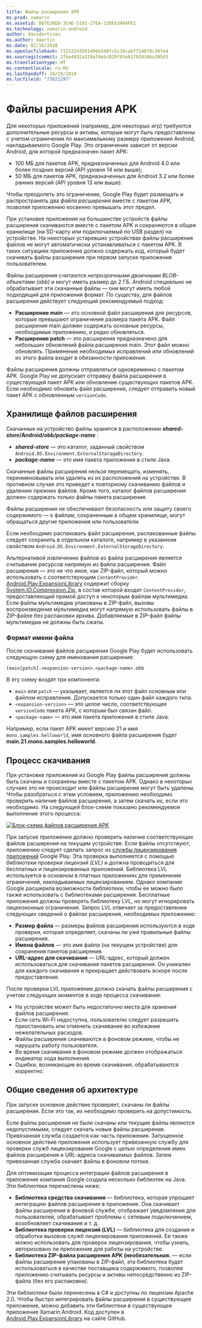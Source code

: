 ```yaml
---
title: Файлы расширения APK
ms.prod: xamarin
ms.assetid: DB7E38E8-3C4E-5191-27EA-22DE63044FE2
ms.technology: xamarin-android
author: davidortinau
ms.author: daortin
ms.date: 02/16/2018
ms.openlocfilehash: 712322435614966348fc5c10cabf724870c307e4
ms.sourcegitcommit: 2fbe4932a319af4ebc829f65eb1fb1816ba305d3
ms.translationtype: HT
ms.contentlocale: ru-RU
ms.lasthandoff: 10/29/2019
ms.locfileid: "73021297"
---
```

# <a name="apk-expansion-files"></a>Файлы расширения APK

Для некоторых приложений (например, для некоторых игр) требуются дополнительные ресурсы и активы, которые могут быть предоставлены с учетом ограничения по максимальному размеру приложения Android, накладываемого Google Play. Это ограничение зависит от версии Android, для которой предназначен пакет APK:

- 100 МБ для пакетов APK, предназначенных для Android 4.0 или более поздних версий (API уровня 14 или выше);
- 50 МБ для пакетов APK, предназначенных для Android 3.2 или более ранних версий (API уровня 13 или выше).

Чтобы преодолеть это ограничение, Google Play будет размещать и распространять два *файла расширения* вместе с пакетом APK, позволяя приложению косвенно превышать этот предел. 

При установке приложения на большинстве устройств файлы расширения скачиваются вместе с пакетом APK и сохраняются в общее хранилище (на SD-карту или подключаемый по USB раздел) на устройстве. На некоторых устаревших устройствах файлы расширения файлов не могут автоматически устанавливаться с пакетом APK. В таких ситуациях приложение должно содержать код, который будет скачивать файлы расширения при первом запуске приложения пользователем.

Файлы расширения считаются *непрозрачными двоичными BLOB-объектами (obb)* и могут иметь размер до 2 ГБ. Android специально не обрабатывает эти скачанные файлы — они могут иметь любой подходящий для приложения формат. По существу, для файлов расширения действует следующий рекомендуемый подход:

- **Расширение main** — это основной файл расширения для ресурсов, которые превышают ограничение размера пакета APK. Файл расширения main должен содержать основные ресурсы, необходимые приложению, и редко обновляться.
- **Расширение patch** — это расширение предназначено для небольших обновлений файла расширения main. Этот файл можно обновлять. Применение необходимых исправлений или обновлений из этого файла входит в обязанности приложения.

Файлы расширения должны отправляться одновременно с пакетом APK.
Google Play не допускает отправку файла расширения в существующей пакет APK или обновление существующих пакетов APK. Если необходимо обновить файл расширения, следует отправить новый пакет APK с обновленным `versionCode`.

## <a name="expansion-file-storage"></a>Хранилище файлов расширения

Скачанные на устройство файлы хранятся в расположении **_shared-store_/Android/obb/_package-name_** :

- **_shared-store_** — это каталог, заданный свойством `Android.OS.Environment.ExternalStorageDirectory`.
- **_package-name_** — это имя пакета приложения в стиле Java.

Скачанные файлы расширения нельзя перемещать, изменять, переименовывать или удалять из их расположений на устройстве. В противном случае это приведет к повторному скачиванию файлов и удалению прежних файлов. Кроме того, каталог файлов расширения должен содержать только файлы пакета расширения.

Файлы расширения не обеспечивают безопасность или защиту своего содержимого — к файлам, сохраненным в общем хранилище, могут обращаться другие приложения или пользователи.

Если необходимо распаковать файл расширения, распакованные файлы следует сохранить в отдельном каталоге, например в указанном свойством `Android.OS.Environment.ExternalStorageDirectory`.

Альтернативой извлечению файлов из файла расширения является считывание ресурсов напрямую из файла расширения. Файл расширения — это не что иное, как ZIP-файл, который можно использовать с соответствующим `ContentProvider`. [Android.Play.ExpansionLibrary](https://github.com/mattleibow/Android.Play.ExpansionLibrary) содержит сборку [System.IO.Compression.Zip](https://github.com/mattleibow/Android.Play.ExpansionLibrary/tree/master/System.IO.Compression.Zip), в состав которой входит `ContentProvider`, предоставляющий прямой доступ к некоторым файлам мультимедиа. Если файлы мультимедиа упакованы в ZIP-файл, вызовы воспроизведения мультимедиа могут напрямую использовать файлы в ZIP-файле без распаковки архива. Добавляемые в ZIP-файл файлы мультимедиа не должны быть сжаты. 

### <a name="filename-format"></a>Формат имени файла

После скачивания файлов расширения Google Play будет использовать следующую схему для именования расширения:

```
[main|patch].<expansion-version>.<package-name>.obb
```

В эту схему входят три компонента:

- `main` или `patch` — указывает, является ли этот файл основным или файлом исправления. Допускается только один файл каждого типа.
- `<expansion-version>` — это целое число, соответствующее `versionCode` пакета APK, с которым был связан файл.
- `<package-name>` — это имя пакета приложения в стиле Java.

Например, если пакет APK имеет версию 21 и имя `mono.samples.helloworld`, имя основного файла расширения будет **main.21.mono.samples.helloworld**.

## <a name="download-process"></a>Процесс скачивания

При установке приложения из Google Play файлы расширения должны быть скачаны и сохранены вместе с пакетом APK. Однако в некоторых случаях это не происходит или файлы расширения могут быть удалены. Чтобы разобраться с этим условием, приложению необходимо проверить наличие файлов расширения, а затем скачать их, если это необходимо. На следующей блок-схеме показано рекомендуемое выполнение этого процесса:

[![Блок-схема файлов расширения APK](apk-expansion-files-images/apkexpansion.png)](apk-expansion-files-images/apkexpansion.png#lightbox)

При запуске приложение должно проверить наличие соответствующих файлов расширения на текущем устройстве. Если файлы отсутствуют, приложению следует сделать запрос из [службы лицензирования приложений](https://developer.android.com/google/play/licensing/index.html) Google Play. Эта проверка выполняется с помощью *библиотеки проверки лицензий (LVL)* и должна проводиться для бесплатных и лицензированных приложений. Библиотека LVL используется в основном в платных приложениях для применения ограничений, накладываемых лицензированием. Однако компания Google расширила возможности библиотеки, чтобы ее можно было также использовать с библиотеками расширения. Бесплатные приложения должны проверять библиотеку LVL, но могут игнорировать лицензионные ограничения. Запрос LVL отвечает за предоставление следующих сведений о файлах расширения, необходимых приложению: 

- **Размер файла** — размеры файлов расширения используются в ходе проверки, которая определяет, скачаны ли уже правильные файлы расширения.
- **Имена файлов** — это имя файла (на текущем устройстве) для сохранения пакетов расширения.
- **URL-адрес для скачивания** — URL-адрес, который должен использоваться для скачивания пакетов расширения. Он уникален для каждого скачивания и прекращает действовать вскоре после предоставления.

После проверки LVL приложение должно скачать файлы расширения с учетом следующих моментов в ходе процесса скачивания:

- На устройстве может быть недостаточно места для хранения файлов расширения.
- Если сеть Wi-Fi недоступна, пользователю следует разрешить приостановить или отменить скачивание во избежание нежелательных расходов.
- Файлы расширения скачиваются в фоновом режиме, чтобы не нарушать работу пользователя.
- Во время скачивания в фоновом режиме должен отображаться индикатор хода выполнения.
- Ошибки, возникающие во время скачивания, обрабатываются корректно.

## <a name="architectural-overview"></a>Общие сведения об архитектуре

При запуске основное действие проверяет, скачаны ли файлы расширения. Если это так, их необходимо проверить на допустимость.

Если файлы расширения не были скачаны или текущие файлы являются недопустимыми, следует скачать новые файлы расширения. Привязанная служба создается как часть приложения. Запущенное основное действие приложения использует привязанную службу для проверки служб лицензирования Google с целью определения имен файлов расширения и URL-адреса скачиваемых файлов. Затем привязанная служба скачает файлы в фоновом потоке.

Для оптимизации процесса интеграции файлов расширения в приложение компания Google создала несколько библиотек на Java. Эти библиотеки перечислены ниже:

- **Библиотека средства скачивания** — библиотека, которая упрощает интеграцию файлов расширения в приложение. Она скачивает файлы расширения в фоновой службе, отображает уведомления для пользователей, обрабатывает проблемы с сетевым подключением, возобновляет скачивания и т. д.
- **Библиотека проверки лицензий (LVL)** — библиотека для создания и обработки вызовов служб лицензирования приложений. Ее также можно использовать для проверок лицензирования, чтобы узнать, авторизовано ли приложение для работы на устройстве.
- **Библиотека ZIP-файла расширения APK (необязательная.** — если файлы расширения упакованы в ZIP-файл, эта библиотека будет использоваться в качестве поставщика содержимого, позволяя приложению считывать ресурсы и активы непосредственно из ZIP-файла (без его распаковки).

Эти библиотеки были перенесены в C# и доступны по лицензии Apache 2.0. Чтобы быстро интегрировать файлы расширения в существующее приложение, можно добавить эти библиотеки в существующее приложение Xamarin.Android. Код доступен в [Android.Play.ExpansionLibrary](https://github.com/mattleibow/Android.Play.ExpansionLibrary) на сайте GitHub.

